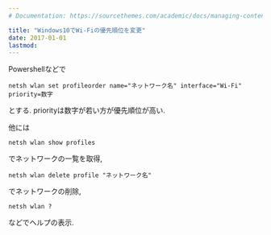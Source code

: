 ```yaml
---
# Documentation: https://sourcethemes.com/academic/docs/managing-content/

title: "Windows10でWi-Fiの優先順位を変更"
date: 2017-01-01
lastmod: 
---
```



 
Powershellなどで

```
netsh wlan set profileorder name="ネットワーク名" interface="Wi-Fi" priority=数字
```

とする. priorityは数字が若い方が優先順位が高い. 
<!--more-->
他には

```
netsh wlan show profiles
```

でネットワークの一覧を取得,

```
netsh wlan delete profile "ネットワーク名"
```

でネットワークの削除,

```
netsh wlan ?
```

などでヘルプの表示.